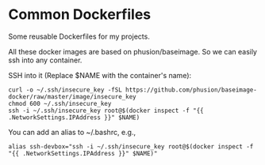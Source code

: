 Common Dockerfiles
==================

Some reusable Dockerfiles for my projects.

All these docker images are based on phusion/baseimage. So we can easily ssh into any container.

SSH into it (Replace $NAME with the container's name):

    curl -o ~/.ssh/insecure_key -fSL https://github.com/phusion/baseimage-docker/raw/master/image/insecure_key
    chmod 600 ~/.ssh/insecure_key
    ssh -i ~/.ssh/insecure_key root@$(docker inspect -f "{{ .NetworkSettings.IPAddress }}" $NAME)

You can add an alias to ~/.bashrc, e.g.,

    alias ssh-devbox="ssh -i ~/.ssh/insecure_key root@$(docker inspect -f "{{ .NetworkSettings.IPAddress }}" $NAME)"
